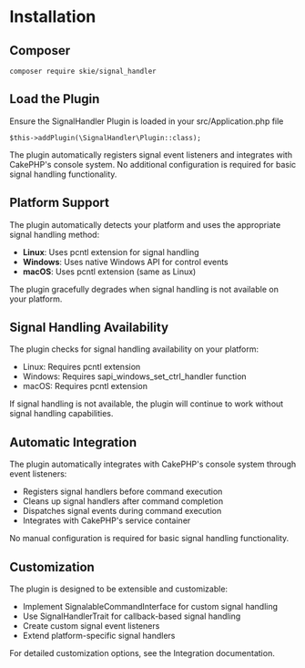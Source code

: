 # Installation

## Composer

```
composer require skie/signal_handler
```

## Load the Plugin

Ensure the SignalHandler Plugin is loaded in your src/Application.php file

```
$this->addPlugin(\SignalHandler\Plugin::class);
```

The plugin automatically registers signal event listeners and integrates with CakePHP's console system. No additional configuration is required for basic signal handling functionality.

## Platform Support

The plugin automatically detects your platform and uses the appropriate signal handling method:

* **Linux**: Uses pcntl extension for signal handling
* **Windows**: Uses native Windows API for control events
* **macOS**: Uses pcntl extension (same as Linux)

The plugin gracefully degrades when signal handling is not available on your platform.

## Signal Handling Availability

The plugin checks for signal handling availability on your platform:

* Linux: Requires pcntl extension
* Windows: Requires sapi_windows_set_ctrl_handler function
* macOS: Requires pcntl extension

If signal handling is not available, the plugin will continue to work without signal handling capabilities.

## Automatic Integration

The plugin automatically integrates with CakePHP's console system through event listeners:

* Registers signal handlers before command execution
* Cleans up signal handlers after command completion
* Dispatches signal events during command execution
* Integrates with CakePHP's service container

No manual configuration is required for basic signal handling functionality.

## Customization

The plugin is designed to be extensible and customizable:

* Implement SignalableCommandInterface for custom signal handling
* Use SignalHandlerTrait for callback-based signal handling
* Create custom signal event listeners
* Extend platform-specific signal handlers

For detailed customization options, see the Integration documentation.
